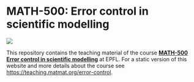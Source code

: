 # MATH-500: Error control in scientific modelling
[![](https://img.shields.io/badge/website-static-blue.svg)](https://teaching.matmat.org/error-control)

This repository contains the teaching material of the course
[**MATH-500 Error control in scientific modelling**](https://staging-edu.epfl.ch/coursebook/en/error-control-in-scientific-modelling-MATH-500) at EPFL.
For a static version of this website
and more details about the course
see <https://teaching.matmat.org/error-control>.
